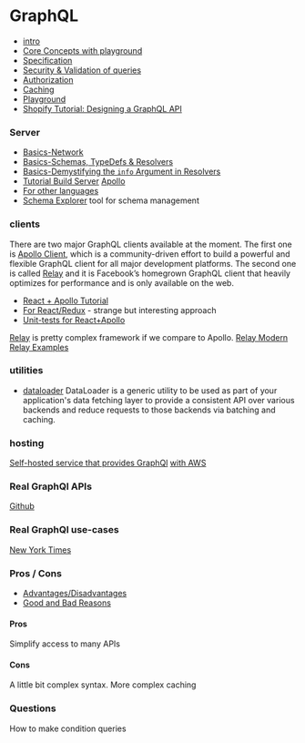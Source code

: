# GraphQL

- [intro](https://www.howtographql.com/basics/0-introduction/)
- [Core Concepts with playground](https://www.howtographql.com/basics/2-core-concepts/)
- [Specification](https://facebook.github.io/graphql/)
- [Security & Validation of queries](https://www.howtographql.com/advanced/4-security/)
- [Authorization](https://graphql.org/learn/authorization/)
- [Caching](https://graphql.org/learn/caching/)
- [Playground](https://github.com/prisma/graphql-playground)
- [Shopify Tutorial: Designing a GraphQL API](https://github.com/Shopify/graphql-design-tutorial/blob/master/TUTORIAL.md)

### Server
- [Basics-Network](https://www.prisma.io/blog/graphql-server-basics-the-network-layer-51d97d21861/)
- [Basics-Schemas, TypeDefs & Resolvers](https://www.prisma.io/blog/graphql-server-basics-the-schema-ac5e2950214e/)
- [Basics-Demystifying the `info` Argument in Resolvers](https://www.prisma.io/blog/graphql-server-basics-demystifying-the-info-argument-in-graphql-resolvers-6f26249f613a/)
- [Tutorial Build Server](https://blog.apollographql.com/tutorial-building-a-graphql-server-cddaa023c035) [Apollo](https://www.apollographql.com/docs/apollo-server/getting-started.html)
- [For other languages](https://www.howtographql.com/choose/)
- [Schema Explorer](https://github.com/apollographql/engine-docs/blob/master/source/features/schema-explorer.md) tool for schema management

### clients
There are two major GraphQL clients available at the moment. The first one is [Apollo Client](https://github.com/apollographql/apollo-client), which is a community-driven effort to build a powerful and flexible GraphQL client for all major development platforms. The second one is called [Relay](https://facebook.github.io/relay/) and it is Facebook’s homegrown GraphQL client that heavily optimizes for performance and is only available on the web. 

- [React + Apollo Tutorial](https://www.howtographql.com/react-apollo/0-introduction/)
- [For React/Redux](https://blog.apollographql.com/apollo-client-graphql-with-react-and-redux-49b35d0f2641) - strange but interesting approach
- [Unit-tests for React+Apollo](https://www.apollographql.com/docs/guides/testing-react-components.html)

[Relay](https://facebook.github.io/relay/) is pretty complex framework if we compare to Apollo.
[Relay Modern](https://www.youtube.com/watch?v=5WjXX9-Vu-o)
[Relay Examples](https://github.com/relayjs/relay-examples) 


### utilities
- [dataloader](https://github.com/facebook/dataloader) DataLoader is a generic utility to be used as part of your application's data fetching layer to provide a consistent API over various backends and reduce requests to those backends via batching and caching.
  

### hosting
[Self-hosted service that provides GraphQl](https://www.graph.cool/)
[with AWS](https://read.acloud.guru/8-steps-to-building-your-own-serverless-graphql-api-using-aws-amplify-42c21770424d)

### Real GraphQl APIs

[Github](https://developer.github.com/v4/guides/)

### Real GraphQl use-cases

[New York Times](https://open.nytimes.com/the-new-york-times-now-on-apollo-b9a78a5038c)

### Pros / Cons

- [Advantages/Disadvantages](https://www.robinwieruch.de/why-graphql-advantages-disadvantages-alternatives/)
- [Good and Bad Reasons](https://honest.engineering/posts/why-use-graphql-good-and-bad-reasons)

#### Pros

Simplify access to many APIs

#### Cons

A little bit complex syntax.
More complex caching

### Questions

How to make condition queries